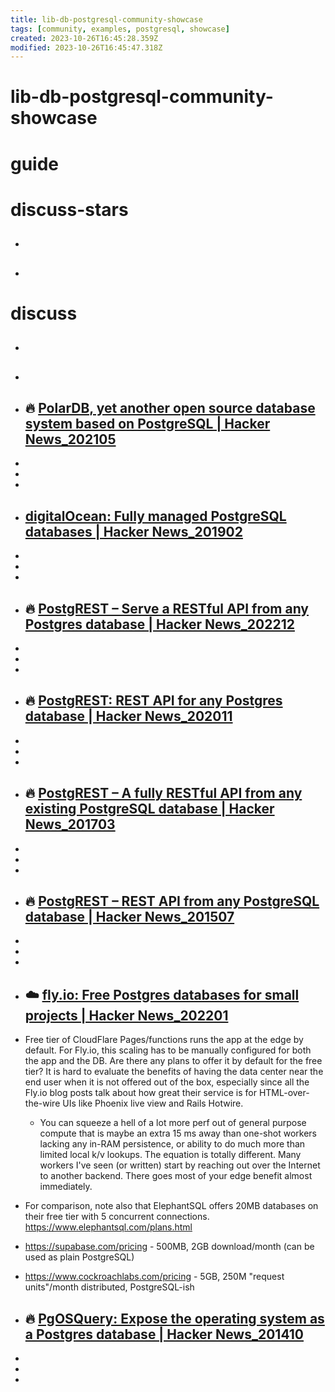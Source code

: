 ```yaml
---
title: lib-db-postgresql-community-showcase
tags: [community, examples, postgresql, showcase]
created: 2023-10-26T16:45:28.359Z
modified: 2023-10-26T16:45:47.318Z
---
```


# lib-db-postgresql-community-showcase

# guide

# discuss-stars
- ## 

- ## 
# discuss
- ## 

- ## 

- ## 🔥 [PolarDB, yet another open source database system based on PostgreSQL | Hacker News_202105](https://news.ycombinator.com/item?id=27330342)
- 
- 
- 

- ## [digitalOcean: Fully managed PostgreSQL databases | Hacker News_201902](https://news.ycombinator.com/item?id=19162729)
- 
- 
- 

- ## 🔥 [PostgREST – Serve a RESTful API from any Postgres database | Hacker News_202212](https://news.ycombinator.com/item?id=34172205)
- 
- 
- 

- ## 🔥 [PostgREST: REST API for any Postgres database | Hacker News_202011](https://news.ycombinator.com/item?id=25159097)
- 
- 
- 

- ## 🔥 [PostgREST – A fully RESTful API from any existing PostgreSQL database | Hacker News_201703](https://news.ycombinator.com/item?id=13959156)
- 
- 
- 

- ## 🔥 [PostgREST – REST API from any PostgreSQL database | Hacker News_201507](https://news.ycombinator.com/item?id=9927771)
- 
- 
- 

- ## ☁️ [fly.io: Free Postgres databases for small projects | Hacker News_202201](https://news.ycombinator.com/item?id=30018197)

- Free tier of CloudFlare Pages/functions runs the app at the edge by default. For Fly.io, this scaling has to be manually configured for both the app and the DB. Are there any plans to offer it by default for the free tier? It is hard to evaluate the benefits of having the data center near the end user when it is not offered out of the box, especially since all the Fly.io blog posts talk about how great their service is for HTML-over-the-wire UIs like Phoenix live view and Rails Hotwire.
  - You can squeeze a hell of a lot more perf out of general purpose compute that is maybe an extra 15 ms away than one-shot workers lacking any in-RAM persistence, or ability to do much more than limited local k/v lookups. The equation is totally different. Many workers I've seen (or written) start by reaching out over the Internet to another backend. There goes most of your edge benefit almost immediately.

- For comparison, note also that ElephantSQL offers 20MB databases on their free tier with 5 concurrent connections. https://www.elephantsql.com/plans.html
- https://supabase.com/pricing - 500MB, 2GB download/month (can be used as plain PostgreSQL)
- https://www.cockroachlabs.com/pricing - 5GB, 250M "request units"/month distributed, PostgreSQL-ish

- ## 🔥 [PgOSQuery: Expose the operating system as a Postgres database | Hacker News_201410](https://news.ycombinator.com/item?id=8532835)
- 
- 
- 
